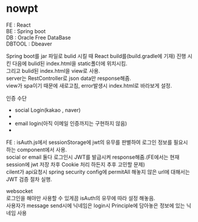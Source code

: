 # nowpt

FE : React 
</br>
BE : Spring boot
</br>
DB : Oracle Free DataBase
</br>
DBTOOL : Dbeaver
</br>

Spring boot를 jar 파일로 bulid 시킬 때 React build를(build.gradle에 기재) 진행 시킨 다음에 bulid된 index.html을 static폴더에 위치시킴.
</br>
그리고 bulid된 index.html을 view로 사용.
</br>
server는 RestController로 json data만 response해줌.
</br>
view가 spa이기 때문에 새로고침, error발생시 index.html로 바라보게 설정.
</br>

인증 수단
- social Login(kakao , naver)
- </br>
- email login(아직 이메일 인증까지는 구현하지 않음)
- </br>
FE : isAuth.js에서 sessionStorage에 jwt의 유무를 판별하여 로그인 정보를 필요시 하는 component에서 사용.
</br>
social or email 둘다 로그인시 JWT를 발급시켜 response해줌.(FE에서는 현재 session에 jwt 저장 차후 Cookie 처리 하든지 추후 고민할 문제)
</br>
cilent가 api요청시 spring security config에 permitAll 해놓지 않은 url에 대해서는 JWT 검증 절차 실행.
</br>

websocket
</br>
로그인을 해야만 사용할 수 있게끔 isAuth의 유무에 따라 설정 해놓음.
</br>
사용자가 message send시에 닉네임은 login시 Principle에 담아놓은 정보에 있는 닉네임 사용
</br>




